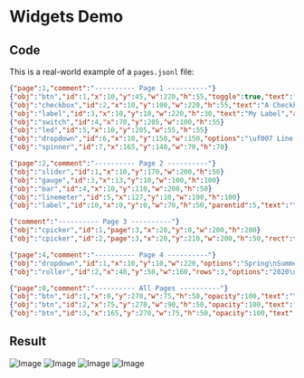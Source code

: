 <h1>Widgets Demo</h1>

<h2>Code</h2>

This is a real-world example of a `pages.jsonl` file:

```json
{"page":1,"comment":"---------- Page 1 ----------"}
{"obj":"btn","id":1,"x":10,"y":45,"w":220,"h":55,"toggle":true,"text":"Push Me \uf0a6"}
{"obj":"checkbox","id":2,"x":10,"y":100,"w":220,"h":55,"text":"A Checkbox"}
{"obj":"label","id":3,"x":10,"y":10,"w":220,"h":30,"text":"My Label","align":1,"padh":50}
{"obj":"switch","id":4,"x":70,"y":205,"w":100,"h":55}
{"obj":"led","id":5,"x":10,"y":205,"w":55,"h":55}
{"obj":"dropdown","id":6,"x":10,"y":150,"w":150,"options":"\uf007 Line 1\n\uf007 Line 2\n\uf007 Line 3"}
{"obj":"spinner","id":7,"x":165,"y":140,"w":70,"h":70}

{"page":2,"comment":"---------- Page 2 ----------"}
{"obj":"slider","id":1,"x":10,"y":170,"w":200,"h":50}
{"obj":"gauge","id":3,"x":13,"y":10,"w":100,"h":100}
{"obj":"bar","id":4,"x":10,"y":110,"w":200,"h":50}
{"obj":"linemeter","id":5,"x":127,"y":10,"w":100,"h":100}
{"obj":"label","id":10,"x":0,"y":0,"w":70,"h":50,"parentid":5,"text":"\uf00c OK"}

{"comment":"---------- Page 3 ----------"}
{"obj":"cpicker","id":1,"page":3,"x":20,"y":0,"w":200,"h":200}
{"obj":"cpicker","id":2,"page":3,"x":20,"y":210,"w":200,"h":50,"rect":true}

{"page":4,"comment":"---------- Page 4 ----------"}
{"obj":"dropdown","id":1,"x":10,"y":10,"w":220,"options":"Spring\nSummer\nAutumn\nWinter"}
{"obj":"roller","id":2,"x":40,"y":50,"w":160,"rows":3,"options":"2020\n2021\n2022\n2023\n2024"}

{"page":0,"comment":"---------- All Pages ----------"}
{"obj":"btn","id":1,"x":0,"y":270,"w":75,"h":50,"opacity":100,"text":"\uF053 Prev"}
{"obj":"btn","id":2,"x":75,"y":270,"w":90,"h":50,"opacity":100,"text":"\uF015 Home"}
{"obj":"btn","id":3,"x":165,"y":270,"w":75,"h":50,"opacity":100,"text":"Next \uF054"}
```

<h2>Result</h2>

![Image](https://user-images.githubusercontent.com/1550668/113473564-87c1c780-946a-11eb-9af5-d55788207b22.png)
![Image](https://user-images.githubusercontent.com/1550668/113473575-99a36a80-946a-11eb-9c21-753baa5f216d.png)
![Image](https://user-images.githubusercontent.com/1550668/113473578-9f994b80-946a-11eb-9208-fd9918daf7de.png)
![Image](https://user-images.githubusercontent.com/1550668/113473588-a58f2c80-946a-11eb-9005-b85399283194.png)


